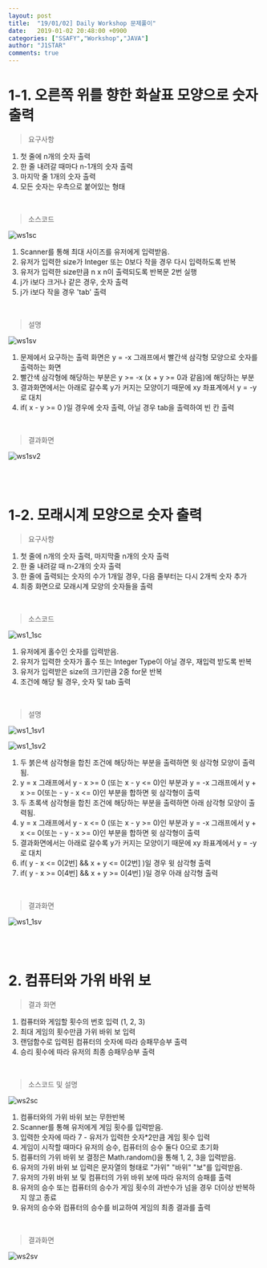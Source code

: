 ```yaml
---
layout: post
title:  "19/01/02] Daily Workshop 문제풀이"
date:   2019-01-02 20:48:00 +0900
categories: ["SSAFY","Workshop","JAVA"]
author: "J1STAR"
comments: true
---
```


# 1-1. 오른쪽 위를 향한 화살표 모양으로 숫자 출력

> 요구사항

1. 첫 줄에 n개의 숫자 출력
2. 한 줄 내려갈 때마다 n-1개의 숫자 출력
3. 마지막 줄 1개의 숫자 출력
4. 모든 숫자는 우측으로 붙어있는 형태

<br>

> 소스코드

![ws1sc]({{site.url}}{{site.baseurl}}/assets/2019-01-02/ws1sc.png)

1. Scanner를 통해 최대 사이즈를 유저에게 입력받음.
2. 유저가 입력한 size가 Integer 또는 0보다 작을 경우 다시 입력하도록 반복
3. 유저가 입력한 size만큼 n x n이 출력되도록 반복문 2번 실행
4. j가 i보다 크거나 같은 경우, 숫자 출력
5. j가 i보다 작을 경우 'tab' 출력

<br>

> 설명

![ws1sv]({{site.url}}{{site.baseurl}}/assets/2019-01-02/ws1sv.png)
1. 문제에서 요구하는 출력 화면은 y = -x 그래프에서 빨간색 삼각형 모양으로 숫자를 출력하는 화면
2. 빨간색 삼각형에 해당하는 부분은 y >= -x (x + y >= 0과 같음)에 해당하는 부분
3. 결과화면에서는 아래로 갈수록 y가 커지는 모양이기 때문에 xy 좌표계에서 y = -y로 대치
4. if( x - y >= 0 )일 경우에 숫자 출력, 아닐 경우 tab을 출력하여 빈 칸 출력

<br>

> 결과화면

![ws1sv2]({{site.url}}{{site.baseurl}}/assets/2019-01-02/ws1sv2.gif)

<br><br>

# 1-2. 모래시계 모양으로 숫자 출력

> 요구사항

1. 첫 줄에 n개의 숫자 출력, 마지막줄 n개의 숫자 출력
2. 한 줄 내려갈 때 n-2개의 숫자 출력
3. 한 줄에 출력되는 숫자의 수가 1개일 경우, 다음 줄부터는 다시 2개씩 숫자 추가
4. 최종 화면으로 모래시계 모양의 숫자들을 출력

<br>

> 소스코드

![ws1_1sc]({{site.url}}{{site.baseurl}}/assets/2019-01-02/ws1_1sc.png)

1. 유저에게 홀수인 숫자를 입력받음.
2. 유저가 입력한 숫자가 홀수 또는 Integer Type이 아닐 경우, 재입력 받도록 반복
3. 유저가 입력받은 size의 크기만큼 2중 for문 반복
4. 조건에 해당 될 경우, 숫자 및 tab 출력

<br>

> 설명

![ws1_1sv1]({{site.url}}{{site.baseurl}}/assets/2019-01-02/ws1_1sv1.png)

![ws1_1sv2]({{site.url}}{{site.baseurl}}/assets/2019-01-02/ws1_1sv2.png)

1. 두 붉은색 삼각형을 합친 조건에 해당하는 부분을 출력하면 윗 삼각형 모양이 출력됨.
2. y = x 그래프에서 y - x >= 0 (또는 x - y <= 0)인 부분과 y = -x 그래프에서 y + x >= 0(또는 - y - x <= 0)인 부분을 합하면
   윗 삼각형이 출력
3. 두 초록색 삼각형을 합친 조건에 해당하는 부분을 출력하면 아래 삼각형 모양이 출력됨.
4. y = x 그래프에서 y - x <= 0 (또는 x - y >= 0)인 부분과 y = -x 그래프에서 y + x <= 0(또는 - y - x >= 0)인 부분을 합하면
   윗 삼각형이 출력
5. 결과화면에서는 아래로 갈수록 y가 커지는 모양이기 때문에 xy 좌표계에서 y = -y로 대치
6. if( y - x <= 0[2번] && x + y <= 0[2번] )일 경우 윗 삼각형 출력
7. if( y - x >= 0[4번] && x + y >= 0[4번] )일 경우 아래 삼각형 출력

<br>

> 결과화면

![ws1_1sv]({{site.url}}{{site.baseurl}}/assets/2019-01-02/ws1_1sv3.gif)

<br><br>

# 2. 컴퓨터와 가위 바위 보

> 결과 화면

1. 컴퓨터와 게임할 횟수의 번호 입력 (1, 2, 3)
2. 최대 게임의 횟수만큼 가위 바위 보 입력
3. 랜덤함수로 입력된 컴퓨터의 숫자에 따라 승패무승부 출력
4. 승리 횟수에 따라 유저의 최종 승패무승부 출력

<br>

> 소스코드 및 설명

![ws2sc]({{site.url}}{{site.baseurl}}/assets/2019-01-02/ws2sc.png)

1. 컴퓨터와의 가위 바위 보는 무한반복
2. Scanner를 통해 유저에게 게임 횟수를 입력받음.
3. 입력한 숫자에 따라 7 - 유저가 입력한 숫자*2만큼 게임 횟수 입력
4. 게임이 시작할 때마다 유저의 승수, 컴퓨터의 승수 둘다 0으로 초기화
5. 컴퓨터의 가위 바위 보 결정은 Math.random()을 통해 1, 2, 3을 입력받음.
6. 유저의 가위 바위 보 입력은 문자열의 형태로 "가위" "바위" "보"를 입력받음.
7. 유저의 가위 바위 보 및 컴퓨터의 가위 바위 보에 따라 유저의 승패를 출력
8. 유저의 승수 또는 컴퓨터의 승수가 게임 횟수의 과반수가 넘을 경우 더이상 반복하지 않고 종료
9. 유저의 승수와 컴퓨터의 승수를 비교하여 게임의 최종 결과를 출력

<br>

> 결과화면

![ws2sv]({{site.url}}{{site.baseurl}}/assets/2019-01-02/ws2sv.gif)

<br><br>